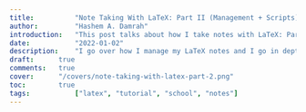 ```yaml
---
title:          "Note Taking With LaTeX: Part II (Management + Scripts)"
author:       	"Hashem A. Damrah"
introduction: 	"This post talks about how I take notes with LaTeX: Part II"
date:           "2022-01-02"
description:    "I go over how I manage my LaTeX notes and I go in depth about the programs that I created to help manage it for me as well."
draft: 		true
comments:	true
cover:		"/covers/note-taking-with-latex-part-2.png"
toc:		true
tags:         	["latex", "tutorial", "school", "notes"]
---
```


